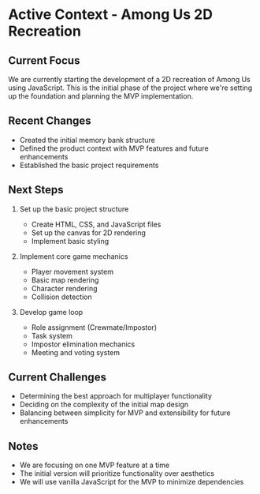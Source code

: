 # Active Context - Among Us 2D Recreation

## Current Focus
We are currently starting the development of a 2D recreation of Among Us using JavaScript. This is the initial phase of the project where we're setting up the foundation and planning the MVP implementation.

## Recent Changes
- Created the initial memory bank structure
- Defined the product context with MVP features and future enhancements
- Established the basic project requirements

## Next Steps
1. Set up the basic project structure
   - Create HTML, CSS, and JavaScript files
   - Set up the canvas for 2D rendering
   - Implement basic styling

2. Implement core game mechanics
   - Player movement system
   - Basic map rendering
   - Character rendering
   - Collision detection

3. Develop game loop
   - Role assignment (Crewmate/Impostor)
   - Task system
   - Impostor elimination mechanics
   - Meeting and voting system

## Current Challenges
- Determining the best approach for multiplayer functionality
- Deciding on the complexity of the initial map design
- Balancing between simplicity for MVP and extensibility for future enhancements

## Notes
- We are focusing on one MVP feature at a time
- The initial version will prioritize functionality over aesthetics
- We will use vanilla JavaScript for the MVP to minimize dependencies
